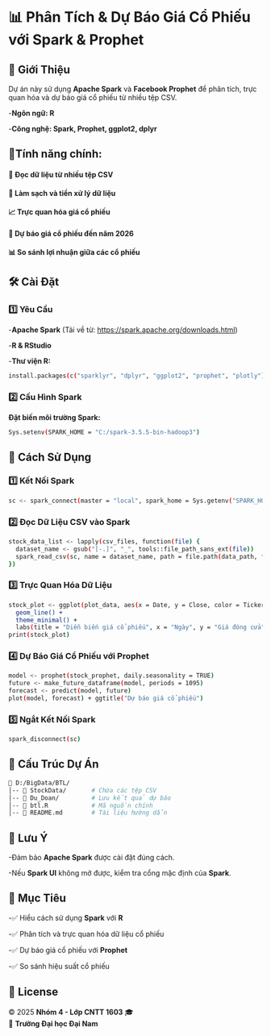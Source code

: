 # 📊 Phân Tích & Dự Báo Giá Cổ Phiếu với Spark & Prophet

## 📌 Giới Thiệu

Dự án này sử dụng **Apache Spark** và **Facebook Prophet** để phân tích, trực quan hóa và dự báo giá cổ phiếu từ nhiều tệp CSV.

-**Ngôn ngữ: R**

-**Công nghệ: Spark, Prophet, ggplot2, dplyr**

## 🎯Tính năng chính:

  #### 📂 Đọc dữ liệu từ nhiều tệp CSV

  #### 🧹 Làm sạch và tiền xử lý dữ liệu

  #### 📈 Trực quan hóa giá cổ phiếu

  #### 🔮 Dự báo giá cổ phiếu đến năm 2026

  #### 📊 So sánh lợi nhuận giữa các cổ phiếu

## 🛠 Cài Đặt

### 1️⃣ Yêu Cầu

-**Apache Spark** (Tải về từ: https://spark.apache.org/downloads.html)

-**R & RStudio**

-**Thư viện R:**
```bash
install.packages(c("sparklyr", "dplyr", "ggplot2", "prophet", "plotly"))
```

### 2️⃣ Cấu Hình Spark

**Đặt biến môi trường Spark:**
```bash
Sys.setenv(SPARK_HOME = "C:/spark-3.5.5-bin-hadoop3")
```

## 🚀 Cách Sử Dụng

### 1️⃣ Kết Nối Spark
```bash
sc <- spark_connect(master = "local", spark_home = Sys.getenv("SPARK_HOME"))
```

### 2️⃣ Đọc Dữ Liệu CSV vào Spark
```bash
stock_data_list <- lapply(csv_files, function(file) {
  dataset_name <- gsub("[-.]", "_", tools::file_path_sans_ext(file))
  spark_read_csv(sc, name = dataset_name, path = file.path(data_path, file), header = TRUE, infer_schema = TRUE)
})
```

### 3️⃣ Trực Quan Hóa Dữ Liệu
```bash
stock_plot <- ggplot(plot_data, aes(x = Date, y = Close, color = Ticker)) +
  geom_line() +
  theme_minimal() +
  labs(title = "Diễn biến giá cổ phiếu", x = "Ngày", y = "Giá đóng cửa")
print(stock_plot)
```

### 4️⃣ Dự Báo Giá Cổ Phiếu với Prophet
```bash
model <- prophet(stock_prophet, daily.seasonality = TRUE)
future <- make_future_dataframe(model, periods = 1095)
forecast <- predict(model, future)
plot(model, forecast) + ggtitle("Dự báo giá cổ phiếu")
```
### 5️⃣ Ngắt Kết Nối Spark
```bash
spark_disconnect(sc)
```
## 📂 Cấu Trúc Dự Án
```bash
📁 D:/BigData/BTL/
│-- 📁 StockData/       # Chứa các tệp CSV
│-- 📁 Du_Doan/         # Lưu kết quả dự báo
│-- 📄 btl.R            # Mã nguồn chính
│-- 📄 README.md        # Tài liệu hướng dẫn
```
## 📢 Lưu Ý

-Đảm bảo **Apache Spark** được cài đặt đúng cách.

-Nếu **Spark UI** không mở được, kiểm tra cổng mặc định của **Spark**.

## 🎯 Mục Tiêu
-✅ Hiểu cách sử dụng **Spark** với **R**

-✅ Phân tích và trực quan hóa dữ liệu cổ phiếu

-✅ Dự báo giá cổ phiếu với **Prophet**

-✅ So sánh hiệu suất cổ phiếu

## 📝 License

© 2025 **Nhóm 4 - Lớp CNTT 1603** 🎓  
🏫 **Trường Đại học Đại Nam** 
